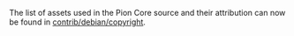The list of assets used in the Pion Core source and their attribution can now be found in [contrib/debian/copyright](../contrib/debian/copyright).
